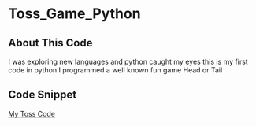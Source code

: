 # Toss_Game_Python

## About This Code

I was exploring new languages and python caught my eyes this is my first code in python I programmed a well known fun game Head or Tail

## Code Snippet

[My Toss Code](https://github.com/SaudZafeer/Toss_Game_Python/blob/5354b8b951756336da2b91f9b569032474be6c1d/images/carbon.png)


